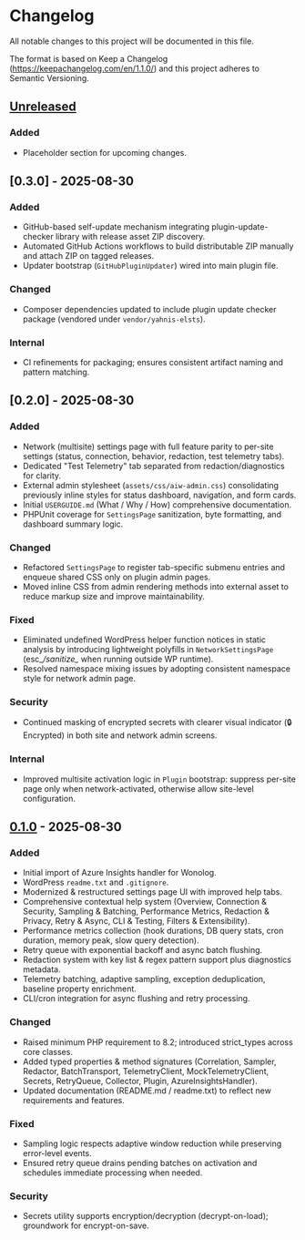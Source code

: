 # Changelog

All notable changes to this project will be documented in this file.

The format is based on Keep a Changelog (https://keepachangelog.com/en/1.1.0/) and this project adheres to Semantic Versioning.

## [Unreleased]
### Added
- Placeholder section for upcoming changes.

## [0.3.0] - 2025-08-30
### Added
- GitHub-based self-update mechanism integrating plugin-update-checker library with release asset ZIP discovery.
- Automated GitHub Actions workflows to build distributable ZIP manually and attach ZIP on tagged releases.
- Updater bootstrap (`GitHubPluginUpdater`) wired into main plugin file.

### Changed
- Composer dependencies updated to include plugin update checker package (vendored under `vendor/yahnis-elsts`).

### Internal
- CI refinements for packaging; ensures consistent artifact naming and pattern matching.

## [0.2.0] - 2025-08-30
### Added
- Network (multisite) settings page with full feature parity to per-site settings (status, connection, behavior, redaction, test telemetry tabs).
- Dedicated "Test Telemetry" tab separated from redaction/diagnostics for clarity.
- External admin stylesheet (`assets/css/aiw-admin.css`) consolidating previously inline styles for status dashboard, navigation, and form cards.
- Initial `USERGUIDE.md` (What / Why / How) comprehensive documentation.
- PHPUnit coverage for `SettingsPage` sanitization, byte formatting, and dashboard summary logic.

### Changed
- Refactored `SettingsPage` to register tab-specific submenu entries and enqueue shared CSS only on plugin admin pages.
- Moved inline CSS from admin rendering methods into external asset to reduce markup size and improve maintainability.

### Fixed
- Eliminated undefined WordPress helper function notices in static analysis by introducing lightweight polyfills in `NetworkSettingsPage` (esc_*/sanitize_* when running outside WP runtime).
- Resolved namespace mixing issues by adopting consistent namespace style for network admin page.

### Security
- Continued masking of encrypted secrets with clearer visual indicator (🔒 Encrypted) in both site and network admin screens.

### Internal
- Improved multisite activation logic in `Plugin` bootstrap: suppress per-site page only when network-activated, otherwise allow site-level configuration.


## [0.1.0] - 2025-08-30
### Added
- Initial import of Azure Insights handler for Wonolog.
- WordPress `readme.txt` and `.gitignore`.
- Modernized & restructured settings page UI with improved help tabs.
- Comprehensive contextual help system (Overview, Connection & Security, Sampling & Batching, Performance Metrics, Redaction & Privacy, Retry & Async, CLI & Testing, Filters & Extensibility).
- Performance metrics collection (hook durations, DB query stats, cron duration, memory peak, slow query detection).
- Retry queue with exponential backoff and async batch flushing.
- Redaction system with key list & regex pattern support plus diagnostics metadata.
- Telemetry batching, adaptive sampling, exception deduplication, baseline property enrichment.
- CLI/cron integration for async flushing and retry processing.

### Changed
- Raised minimum PHP requirement to 8.2; introduced strict_types across core classes.
- Added typed properties & method signatures (Correlation, Sampler, Redactor, BatchTransport, TelemetryClient, MockTelemetryClient, Secrets, RetryQueue, Collector, Plugin, AzureInsightsHandler).
- Updated documentation (README.md / readme.txt) to reflect new requirements and features.

### Fixed
- Sampling logic respects adaptive window reduction while preserving error-level events.
- Ensured retry queue drains pending batches on activation and schedules immediate processing when needed.

### Security
- Secrets utility supports encryption/decryption (decrypt-on-load); groundwork for encrypt-on-save.

[Unreleased]: https://example.com/compare/v0.1.0...HEAD
[0.1.0]: https://example.com/releases/tag/v0.1.0
